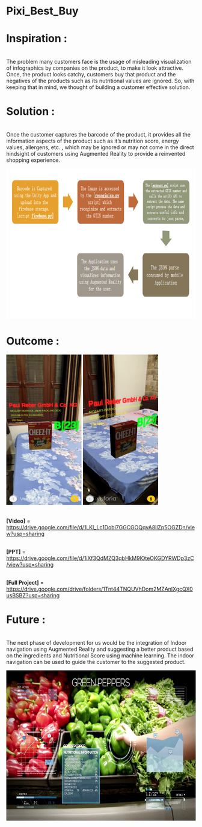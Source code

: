 # Pixi_Best_Buy

# Inspiration :
<br>The problem many customers face is the usage of misleading visualization of infographics by companies on the product, to make it look attractive. Once, the product looks catchy, customers buy that product and the negatives of the products such as its nutritional values are ignored. So, with keeping that in mind, we thought of building a customer effective solution.</br>

# Solution :
<br>Once the customer captures the barcode of the product, it provides all the information aspects of the product such as it’s nutrition score, energy values, allergens, etc. , which may be ignored or may not come in the direct hindsight of customers using Augmented Reality to provide a reinvented shopping experience.</br>

<img src="img/wf.PNG" width=800 height=400>

# Outcome :

<img src="img/1.jpeg" width=200 height=400>        <img src="img/2.jpeg" width=200 height=400>

<br><b>[Video]</b> = https://drive.google.com/file/d/1LKl_Lc1Dobi7GGCGOQqvA8llZp5OGZDn/view?usp=sharing</br>

<br><b>[PPT]</b> = https://drive.google.com/file/d/1iXf3QdMZQ3qbHkM9lOteOKGDYRWDp3zC/view?usp=sharing</br>

<br><b>[Full Project]</b> = https://drive.google.com/drive/folders/1Tnt44TNQUVhDom2MZAnlXgcQX0usBSBZ?usp=sharing</br>




# Future : 
<br>The next phase of development for us would be the integration of Indoor navigation using Augmented Reality and suggesting a better product based on the ingredients and Nutritional Score using machine learning. The indoor navigation can be used to guide the customer to the suggested product.</br>

<img src="img/main.jpeg" width=800 height=400>



